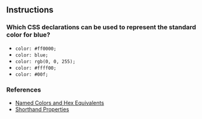 ## Instructions

### Which CSS declarations can be used to represent the standard color for blue?

- `color: #ff0000;`
- `color: blue;`
- `color: rgb(0, 0, 255);`
- `color: #ffff00;`
- `color: #00f;`

### References

- [Named Colors and Hex Equivalents](https://css-tricks.com/snippets/css/named-colors-and-hex-equivalents/)
- [Shorthand Properties](https://developer.mozilla.org/en-US/docs/Web/CSS/Shorthand_properties)